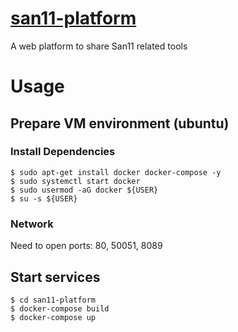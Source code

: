 # [san11-platform](http://san11-platform.com)
A web platform to share San11 related tools

# Usage

## Prepare VM environment (ubuntu)

### Install Dependencies
```
$ sudo apt-get install docker docker-compose -y
$ sudo systemctl start docker
$ sudo usermod -aG docker ${USER}
$ su -s ${USER}
```

### Network
Need to open ports: 80, 50051, 8089

## Start services
```
$ cd san11-platform
$ docker-compose build
$ docker-compose up
```
